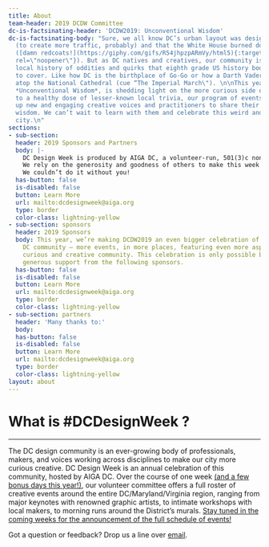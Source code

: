 ```yaml
---
title: About
team-header: 2019 DCDW Committee
dc-is-factsinating-header: 'DCDW2019: Unconventional Wisdom'
dc-is-factsinating-body: "Sure, we all know DC’s urban layout was designed by L’Enfant
  (to create more traffic, probably) and that the White House burned down in 1814
  ([damn redcoats!](https://giphy.com/gifs/R54jhpzpARmVy/html5){:target=\"_blank\"
  rel=\"noopener\"}). But as DC natives and creatives, our community is privy to a
  local history of oddities and quirks that eighth grade US history books tend not
  to cover. Like how DC is the birthplace of Go-Go or how a Darth Vader gargoyle sits
  atop the National Cathedral (cue “The Imperial March\"). \n\nThis year’s theme,
  *Unconventional Wisdom*, is shedding light on the more curious side of DC. In addition
  to a healthy dose of lesser-known local trivia, our program of events will lift
  up new and engaging creative voices and practitioners to share their own unconventional
  wisdom. We can’t wait to learn with them and celebrate this weird and wonderful
  city.\n"
sections:
- sub-section: 
  header: 2019 Sponsors and Partners
  body: |-
    DC Design Week is produced by AIGA DC, a volunteer-run, 501(3)c nonprofit organization, in concert with a consortium of local associations, meetup groups and small businesses.
    We rely on the generosity and goodness of others to make this week of celebration a reality. Major thanks to the following partners and sponsors for your support and commitment to the DC design community.
    We couldn’t do it without you!
  has-button: false
  is-disabled: false
  button: Learn More
  url: mailto:dcdesignweek@aiga.org
  type: border
  color-class: lightning-yellow
- sub-section: sponsors
  header: 2019 Sponsors
  body: This year, we’re making DCDW2019 an even bigger celebration of the entire
    DC community — more events, in more places, featuring even more aspects of DC’s
    curious and creative community. This celebration is only possible because of the
    generous support from the following sponsors.
  has-button: false
  is-disabled: false
  button: Learn More
  url: mailto:dcdesignweek@aiga.org
  type: border
  color-class: lightning-yellow
- sub-section: partners
  header: 'Many thanks to:'
  body: 
  has-button: false
  is-disabled: false
  button: Learn More
  url: mailto:dcdesignweek@aiga.org
  type: border
  color-class: lightning-yellow
layout: about
---
```


# What is #DCDesignWeek ?

---

The DC design community is an ever-growing body of professionals, makers, and voices working across disciplines to make our city more curious creative. DC Design Week is an annual celebration of this community, hosted by AIGA DC. Over the course of one week [(and a few bonus days this year!)](/carnegie-library/), our volunteer committee offers a full roster of creative events around the entire DC/Maryland/Virginia region, ranging from major keynotes with renowned graphic artists, to intimate workshops with local makers, to morning runs around the District’s murals. [Stay tuned in the coming weeks for the announcement of the full schedule of events!](#subscribe) 

Got a question or feedback? Drop us a line over [email](mailto:designweek@dc.aiga.org).
